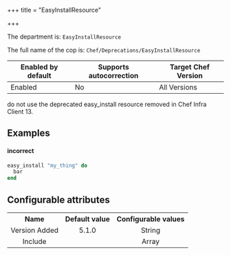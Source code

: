 +++
title = "EasyInstallResource"

+++

<!-- This content is automatically generated. See https://github.com/chef/chef-web-docs/blob/main/generated/README.md -->

The department is: `EasyInstallResource`

The full name of the cop is: `Chef/Deprecations/EasyInstallResource`

| Enabled by default | Supports autocorrection | Target Chef Version |
| --- | --- | --- |
| Enabled | No | All Versions |

do not use the deprecated easy_install resource removed in Chef Infra Client 13.

## Examples


#### incorrect

```ruby
easy_install "my_thing" do
  bar
end
```

## Configurable attributes

<table>
<tbody><tr>
<th>Name</th>
<th>Default value</th>
<th>Configurable values</th>
</tr>
<tr>
<td style="text-align:center">Version Added</td>
<td style="text-align:center">5.1.0</td>
<td style="text-align:center">String</td>
</tr>
<tr><td style="text-align:center">Include</td>
<td style="text-align:center"><ul>
</ul>
</td>
<td style="text-align:center">Array</td>
</tr></tbody></table>
